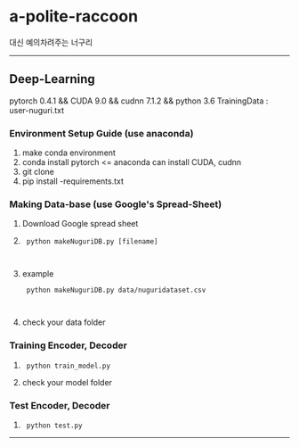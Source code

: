 # a-polite-raccoon
대신 예의차려주는 너구리
- - - 
## Deep-Learning
pytorch 0.4.1 && CUDA 9.0 && cudnn 7.1.2 && python 3.6
TrainingData : user-nuguri.txt

### Environment Setup Guide (use anaconda)
1. make conda environment
2. conda install pytorch  <= anaconda can install CUDA, cudnn
3. git clone
4. pip install -requirements.txt

### Making Data-base (use Google's Spread-Sheet)
1. Download Google spread sheet
2. <pre><code> python makeNuguriDB.py [filename] </code><pre>
3. example <pre><code> python makeNuguriDB.py data/nuguridataset.csv </code><pre>
4. check your data folder

### Training Encoder, Decoder
1. <pre><code> python train_model.py </code></pre>
2. check your model folder

### Test Encoder, Decoder
1. <pre><code> python test.py </code></pre>
- - -
